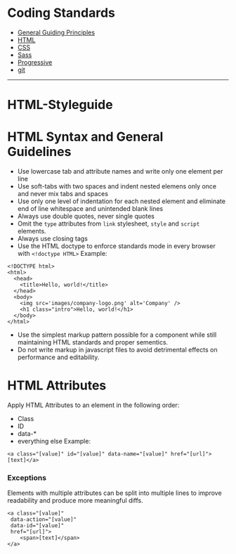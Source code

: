 Coding Standards
================

* [General Guiding Principles](/README.md)
* [HTML](/html.md)
* [CSS](/css.md)
* [Sass](/sass.md)
* [Progressive](/pe.md)
* [git](/git.md)

<hr>

# HTML-Styleguide

# HTML Syntax and General Guidelines

* Use lowercase tab and attribute names and write only one element per line
* Use soft-tabs with two spaces and indent nested elemens only once and never mix tabs and spaces
* Use only one level of indentation for each nested element and eliminate end of line whitespace and unintended blank lines
* Always use double quotes, never single quotes
* Omit the `type` attributes from `link` stylesheet, `style` and `script` elements.
* Always use closing tags
* Use the HTML doctype to enforce standards mode in every browser with `<!doctype HTML>`
Example:
```
<!DOCTYPE html>
<html>
  <head>
    <title>Hello, world!</title>
  </head>
  <body>
    <img src='images/company-logo.png' alt='Company' />
    <h1 class="intro">Hello, world!</h1>
  </body>
</html>
```
* Use the simplest markup pattern possible for a component while still maintaining HTML standards and proper sementics. 
* Do not write markup in javascript files to avoid detrimental effects on performance and editability.

# HTML Attributes

Apply HTML Attributes to an element in the following order:
* Class
* ID
* data-*
* everything else
Example:
```
<a class="[value]" id="[value]" data-name="[value]" href="[url]">[text]</a>
```

### Exceptions
Elements with multiple attributes can be split into multiple lines to improve readability and produce more meaningful diffs.

```
<a class="[value]"
 data-action="[value]"
 data-id="[value]"
 href="[url]">
    <span>[text]</span>
</a>
```







